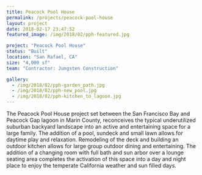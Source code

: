 ```yaml
---
title: Peacock Pool House
permalink: /projects/peacock-pool-house
layout: project
date: 2018-02-17 23:47:52
featured_image: /img/2018/02/pph-featured.jpg

project: "Peacock Pool House"
status: "Built"
location: "San Rafael, CA"
size: "4,000 sf"
team: "Contractor: Jungsten Construction"

gallery:
  - /img/2018/02/pph-garden_path.jpg
  - /img/2018/02/pph-new_pool.jpg
  - /img/2018/02/pph-kitchen_to_lagoon.jpg
---
```


The Peacock Pool House project set between the San Francisco Bay and Peacock Gap lagoon in Marin County, reconceives the typical underutilized suburban backyard landscape into an active and entertaining space for a large family. The addition of a pool, sundeck and small lawn allows for daytime play and relaxation. Remodeling of the deck and building an outdoor kitchen allows for large group outdoor dining and entertaining. The addition of a changing room with full bath and sun arbor over a lounge seating area completes the activation of this space into a day and night place to enjoy the temperate California weather and sun filled days.
